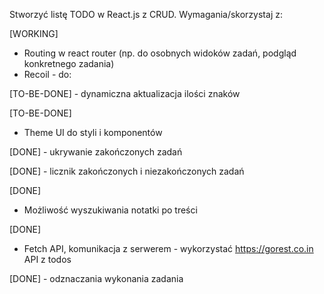 Stworzyć listę TODO w React.js z CRUD.
Wymagania/skorzystaj z:

[WORKING]
- Routing w react router (np. do osobnych widoków zadań, podgląd konkretnego zadania)
- Recoil - do:

[TO-BE-DONE]
     - dynamiczna aktualizacja ilości znaków

[TO-BE-DONE]
- Theme UI do styli i komponentów

[DONE]
     - ukrywanie zakończonych zadań

[DONE]
     - licznik zakończonych i niezakończonych zadań

[DONE]
- Możliwość wyszukiwania notatki po treści

[DONE]
- Fetch API, komunikacja z serwerem - wykorzystać https://gorest.co.in API z todos

[DONE]
     - odznaczania wykonania zadania